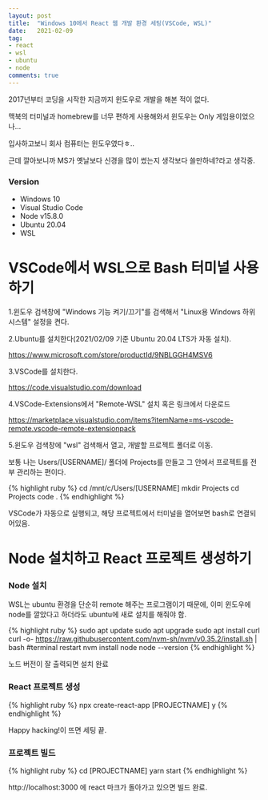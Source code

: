 ```yaml
---
layout: post
title:  "Windows 10에서 React 웹 개발 환경 세팅(VSCode, WSL)"
date:   2021-02-09
tag:
- react
- wsl
- ubuntu
- node
comments: true
---
```


2017년부터 코딩을 시작한 지금까지 윈도우로 개발을 해본 적이 없다.

맥북의 터미널과 homebrew를 너무 편하게 사용해와서 윈도우는 Only 게임용이었으나...

입사하고보니 회사 컴퓨터는 윈도우였다ㅎ..

근데 깔아보니까 MS가 옛날보다 신경을 많이 썼는지 생각보다 쓸만하네?라고 생각중.

### Version

  - Windows 10
  - Visual Studio Code
  - Node v15.8.0
  - Ubuntu 20.04
  - WSL

# VSCode에서 WSL으로 Bash 터미널 사용하기


1.윈도우 검색창에 "Windows 기능 켜기/끄기"를 검색해서 "Linux용 Windows 하위 시스템" 설정을 켠다.


2.Ubuntu를 설치한다(2021/02/09 기준 Ubuntu 20.04 LTS가 자동 설치).

https://www.microsoft.com/store/productId/9NBLGGH4MSV6


3.VSCode를 설치한다.

https://code.visualstudio.com/download


4.VSCode-Extensions에서 "Remote-WSL" 설치 혹은 링크에서 다운로드 

https://marketplace.visualstudio.com/items?itemName=ms-vscode-remote.vscode-remote-extensionpack


5.윈도우 검색창에 "wsl" 검색해서 열고, 개발할 프로젝트 폴더로 이동. 

보통 나는 Users/[USERNAME]/ 폴더에 Projects를 만들고 그 안에서 프로젝트를 전부 관리하는 편이다.  


{% highlight ruby %}
cd /mnt/c/Users/[USERNAME]
mkdir Projects
cd Projects
code .
{% endhighlight %}


VSCode가 자동으로 실행되고, 해당 프로젝트에서 터미널을 열어보면 bash로 연결되어있음.  

# Node 설치하고 React 프로젝트 생성하기

### Node 설치


WSL는 ubuntu 환경을 단순히 remote 해주는 프로그램이기 때문에, 이미 윈도우에 node를 깔았다고 하더라도 ubuntu에 새로 설치를 해줘야 함.



{% highlight ruby %}
sudo apt update
sudo apt upgrade
sudo apt install curl
curl -o- https://raw.githubusercontent.com/nvm-sh/nvm/v0.35.2/install.sh | bash
#terminal restart
nvm install node
node --version
{% endhighlight %}



노드 버전이 잘 출력되면 설치 완료



### React 프로젝트 생성

{% highlight ruby %}
npx create-react-app [PROJECTNAME]
y
{% endhighlight %}


Happy hacking!이 뜨면 세팅 끝.

### 프로젝트 빌드

{% highlight ruby %}
cd [PROJECTNAME]
yarn start
{% endhighlight %}

http://localhost:3000 에 react 마크가 돌아가고 있으면 빌드 완료.



